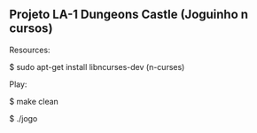 <h2>Projeto LA-1 Dungeons Castle (Joguinho n cursos)</h2>
<p>Resources:</p>
<p>$ sudo apt-get install libncurses-dev (n-curses)</p>

<p>Play:</p>
<p>$ make clean</p>
<p>$ ./jogo</p>


